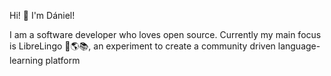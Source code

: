 Hi! 👋 I'm Dániel!

I am a software developer who loves open source. Currently my main focus is LibreLingo 🐢🌎📚, an experiment to create a community driven language-learning platform
